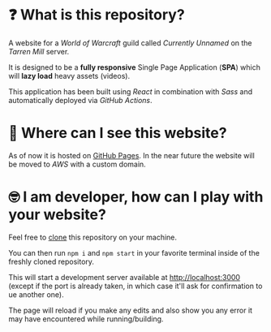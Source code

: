 # :question: What is this repository?

A website for a _World of Warcraft_ guild called _Currently Unnamed_ on the _Tarren Mill_ server.

It is designed to be a **fully responsive** Single Page Application (**SPA**) which will **lazy load** heavy assets (videos).

This application has been built using _React_ in combination with _Sass_ and automatically deployed via _GitHub Actions_.

# :eyes: Where can I see this website?

As of now it is hosted on [GitHub Pages](https://beatadetkova.github.io/currently-unnamed-website/). In the near future the website will be moved to _AWS_ with a custom domain.

# :nerd_face: I am developer, how can I play with your website?

Feel free to [clone](https://docs.github.com/en/free-pro-team@latest/github/creating-cloning-and-archiving-repositories/cloning-a-repository) this repository on your machine.

You can then run `npm i` and `npm start` in your favorite terminal inside of the freshly cloned repository.

This will start a development server available at [http://localhost:3000](http://localhost:3000) (except if the port is already taken, in which case it'll ask for confirmation to ue another one).

The page will reload if you make any edits and also show you any error it may have encountered while running/building.